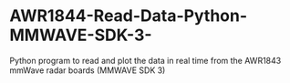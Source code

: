 # AWR1844-Read-Data-Python-MMWAVE-SDK-3-
Python program to read and plot the data in real time from the AWR1843 mmWave radar boards (MMWAVE SDK 3)
